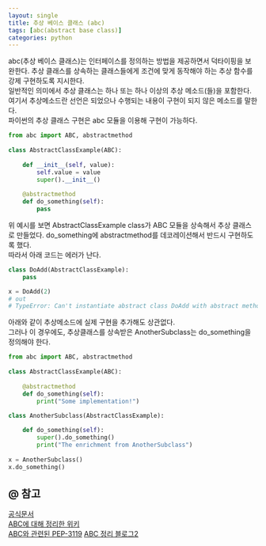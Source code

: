 ```yaml
---
layout: single
title: 추상 베이스 클래스 (abc)
tags: [abc(abstract base class)]
categories: python
---
```


abc(추상 베이스 클래스)는 인터페이스를 정의하는 방법을 제공하면서 덕타이핑을 보완한다.
추상 클래스를 상속하는 클래스들에게 조건에 맞게 동작해야 하는 추상 함수를 강제 구현하도록 지시한다.   
 일반적인 의미에서 추상 클래스는 하나 또는 하나 이상의 추상 메소드(들)을 포함한다.
여기서 추상메소드란 선언은 되었으나 수행되는 내용이 구현이 되지 않은 메소드를 말한다.   
 파이썬의 추상 클래스 구현은 abc 모듈을 이용해 구현이 가능하다.
```python
from abc import ABC, abstractmethod
 
class AbstractClassExample(ABC):
 
    def __init__(self, value):
        self.value = value
        super().__init__()
    
    @abstractmethod
    def do_something(self):
        pass
```
위 예시를 보면 AbstractClassExample class가 ABC 모듈을 상속해서 추상 클래스로 만들었다.
 do_something에 abstractmethod를 데코레이션해서 반드시 구현하도록 했다.   
따라서 아래 코드는 에러가 난다.
```python
class DoAdd(AbstractClassExample):
    pass

x = DoAdd(2)
# out
# TypeError: Can't instantiate abstract class DoAdd with abstract methods do_something
```
아래와 같이 추상메소드에 실제 구현을 추가해도 상관없다.    
그러나 이 경우에도, 추상클래스를 상속받은 AnotherSubclass는 do_something을 정의해야 한다.
```python
from abc import ABC, abstractmethod
 
class AbstractClassExample(ABC):
    
    @abstractmethod
    def do_something(self):
        print("Some implementation!")
        
class AnotherSubclass(AbstractClassExample):

    def do_something(self):
        super().do_something()
        print("The enrichment from AnotherSubclass")
        
x = AnotherSubclass()
x.do_something()

```
## @ 참고
[공식문서](https://docs.python.org/ko/3/library/abc.html)  
[ABC에 대해 정리한 위키](https://wikidocs.net/16075)  
[ABC와 관련된 PEP-3119](https://peps.python.org/pep-3119/)
[ABC 정리 블로그2](https://python-course.eu/oop/the-abc-of-abstract-base-classes.php)